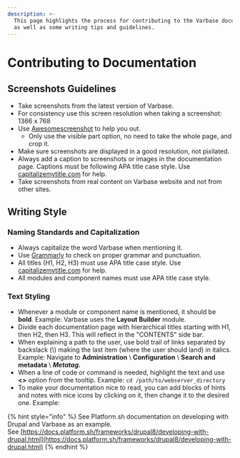 ```yaml
---
description: >-
  This page highlights the process for contributing to the Varbase documentation
  as well as some writing tips and guidelines.
---
```


# Contributing to Documentation

## Screenshots Guidelines

* Take screenshots from the latest version of Varbase.
* For consistency use this screen resolution when taking a screenshot: 1366 x 768
* Use [Awesomescreenshot](https://www.awesomescreenshot.com/) to help you out.
  * Only use the visible part option, no need to take the whole page, and crop it.
* Make sure screenshots are displayed in a good resolution, not pixilated.
* Always add a caption to screenshots or images in the documentation page. Captions must be following APA title case style. Use [capitalizemytitle.com](https://capitalizemytitle.com/) for help.
* Take screenshots from real content on Varbase website and not from other sites.

## Writing Style

### Naming Standards and Capitalization

* Always capitalize the word Varbase when mentioning it.
* Use [Grammarly](https://www.grammarly.com/) to check on proper grammar and punctuation. 
* All titles \(H1, H2, H3\) must use APA title case style. Use [capitalizemytitle.com](https://capitalizemytitle.com/) for help.
* All modules and component names must use APA title case style. 

### Text Styling

* Whenever a module or component name is mentioned, it should be **bold**.  Example: Varbase uses the **Layout Builder** module. 
* Divide each documentation page with hierarchical titles starting with H1, then H2, then H3. This will reflect in the "CONTENTS" side bar. 
* When explaining a path to the user, use bold trail of links separated by backslack \(\\) making the last item \(where the user should land\) in italics. Example: Navigate to **Administration** \ **Configuration** \ **Search and metadata** \ _**Metatag.**_ 
* When a line of code or command is needed, highlight the text and use **&lt;&gt;** option from the tooltip.  Example: `cd /path/to/webserver_directory`   
* To make your documentation nice to read, you can add blocks of hints and notes with nice icons by clicking on it, then change it to the desired one.  Example: 

{% hint style="info" %}
See Platform.sh documentation on developing with Drupal and Varbase as an example.  
See [https://docs.platform.sh/frameworks/drupal8/developing-with-drupal.html](https://docs.platform.sh/frameworks/drupal8/developing-with-drupal.html)
{% endhint %}



